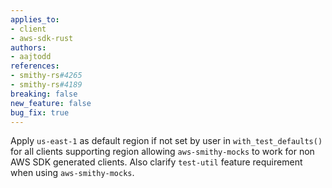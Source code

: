 ```yaml
---
applies_to:
- client
- aws-sdk-rust
authors:
- aajtodd
references:
- smithy-rs#4265
- smithy-rs#4189
breaking: false
new_feature: false
bug_fix: true
---
```

Apply `us-east-1` as default region if not set by user in `with_test_defaults()` for all clients supporting region allowing `aws-smithy-mocks` to work for non AWS SDK generated clients. Also clarify `test-util` feature requirement when using `aws-smithy-mocks`.
